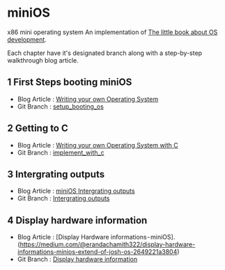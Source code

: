 # miniOS
x86 mini operating system
An implementation of [The little book about OS development](http://littleosbook.github.io/).

Each chapter have it's designated branch along with a step-by-step walkthrough blog article.

## 1 First Steps booting miniOS
* Blog Article : [Writing your own Operating System](https://medium.com/@erandachamith322/developing-a-custom-operating-system-b209e45d9c)
* Git Branch : [setup_booting_os](https://github.com/chamitheranda/miniOS/tree/settup_booting_os)

## 2 Getting to C
* Blog Article : [Writing your own Operating System with C](https://medium.com/@erandachamith322/writing-operating-system-using-c-3842ee532540)
* Git Branch : [implement_with_c](https://github.com/chamitheranda/miniOS/tree/implement_with_c)

## 3 Intergrating outputs
* Blog Article : [miniOS Intergrating outputs](https://medium.com/@erandachamith322/minios-integrating-outputs-285380674d0)
* Git Branch : [Intergrating outputs](https://github.com/chamitheranda/miniOS/tree/integrate-output)

## 4 Display hardware information
* Blog Article : [Display Hardware informations - miniOS].(https://medium.com/@erandachamith322/display-hardware-informations-minios-extend-of-josh-os-2649221a3804)
* Git Branch : [Display hardware information](https://github.com/chamitheranda/miniOS/tree/main/Display%20hardware%20details)
